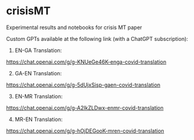 # crisisMT
Experimental results and notebooks for crisis MT paper

Custom GPTs available at the following link (with a ChatGPT subscription):

1) EN-GA Translation:

https://chat.openai.com/g/g-KNUeGe46K-enga-covid-translation

2) GA-EN Translation:

https://chat.openai.com/g/g-5dUjxSisp-gaen-covid-translation

3) EN-MR Translation:

https://chat.openai.com/g/g-A2IkZLDwx-enmr-covid-translation   

4) MR-EN Translation:

https://chat.openai.com/g/g-hOjDEGooK-mren-covid-translation
